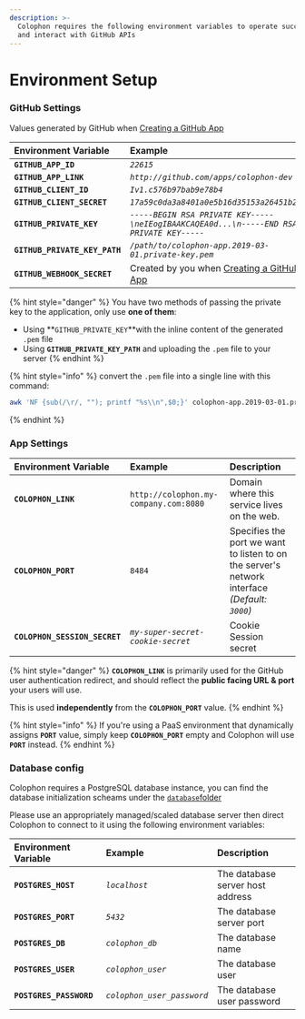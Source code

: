 ```yaml
---
description: >-
  Colophon requires the following environment variables to operate successfully
  and interact with GitHub APIs
---
```


# Environment Setup

### GitHub Settings

Values generated by GitHub when [Creating a GitHub App](github-application-setup.md)

| Environment Variable | Example |
| :--- | :--- |
| **`GITHUB_APP_ID`** | _`22615`_ |
| **`GITHUB_APP_LINK`** | _`http://github.com/apps/colophon-dev`_ |
| **`GITHUB_CLIENT_ID`** | _`Iv1.c576b97bab9e78b4`_ |
| **`GITHUB_CLIENT_SECRET`** | _`17a59c0da3a8401a0e5b16d35153a26451b20f42`_ |
| **`GITHUB_PRIVATE_KEY`** | _`-----BEGIN RSA PRIVATE KEY-----\neIEogIBAAKCAQEA0d...\n-----END RSA PRIVATE KEY-----`_ |
| **`GITHUB_PRIVATE_KEY_PATH`** | _`/path/to/colophon-app.2019-03-01.private-key.pem`_ |
| **`GITHUB_WEBHOOK_SECRET`** | Created by you when [Creating a GitHub App](github-application-setup.md#generating-a-private-key) |

{% hint style="danger" %}
You have two methods of passing the private key to the application, only use **one of them**:

* Using **`GITHUB_PRIVATE_KEY`**with the inline content of the generated `.pem` file
* Using **`GITHUB_PRIVATE_KEY_PATH`** and uploading the `.pem` file to your server
{% endhint %}

{% hint style="info" %}
convert the `.pem` file into a single line with this command:

```bash
awk 'NF {sub(/\r/, ""); printf "%s\\n",$0;}' colophon-app.2019-03-01.private-key.pem
```
{% endhint %}

### App Settings

| Environment Variable | Example | Description |
| :--- | :--- | :--- |
| **`COLOPHON_LINK`** | `http://colophon.my-company.com:8080` | Domain where this service lives on the web. |
| **`COLOPHON_PORT`** | `8484` | Specifies the port we want to listen to on the server's network interface _\(Default: `3000`\)_ |
| **`COLOPHON_SESSION_SECRET`** | _`my-super-secret-cookie-secret`_ | Cookie Session secret |

{% hint style="danger" %}
**`COLOPHON_LINK`** is primarily used for the GitHub user authentication redirect, and should reflect the **public facing URL & port** your users will use.

This is used **independently** from the **`COLOPHON_PORT`** value.
{% endhint %}

{% hint style="info" %}
If you're using a PaaS environment that dynamically assigns **`PORT`** value, simply keep **`COLOPHON_PORT`** empty and Colophon will use **`PORT`** instead.
{% endhint %}

### Database config

Colophon requires a PostgreSQL database instance, you can find the database initialization scheams under the [`database`folder](https://github.com/project-colophon/app/blob/master/docs/database)

Please use an appropriately managed/scaled database server then direct Colophon to connect to it using the following environment variables:

| Environment Variable | Example | Description |
| :--- | :--- | :--- |
| **`POSTGRES_HOST`** | _`localhost`_ | The database server host address |
| **`POSTGRES_PORT`** | _`5432`_ | The database server port |
| **`POSTGRES_DB`** | _`colophon_db`_ | The database name |
| **`POSTGRES_USER`** | _`colophon_user`_ | The database user |
| **`POSTGRES_PASSWORD`** | _`colophon_user_password`_ | The database user password |

